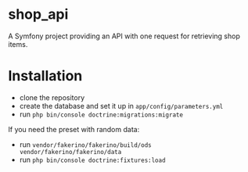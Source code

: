 shop_api
========

A Symfony project providing an API with one request for retrieving shop items.

Installation
============

* clone the repository
* create the database and set it up in `app/config/parameters.yml`
* run `php bin/console doctrine:migrations:migrate`

If you need the preset with random data:
* run `vendor/fakerino/fakerino/build/ods vendor/fakerino/fakerino/data`
* run `php bin/console doctrine:fixtures:load`
